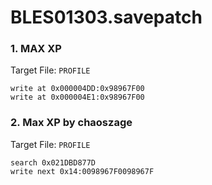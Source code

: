 # BLES01303.savepatch

### 1. MAX XP

Target File: `PROFILE`

```
write at 0x000004DD:0x98967F00
write at 0x000004E1:0x98967F00
```

### 2. Max XP by chaoszage

Target File: `PROFILE`

```
search 0x021DBD877D
write next 0x14:0098967F0098967F
```

